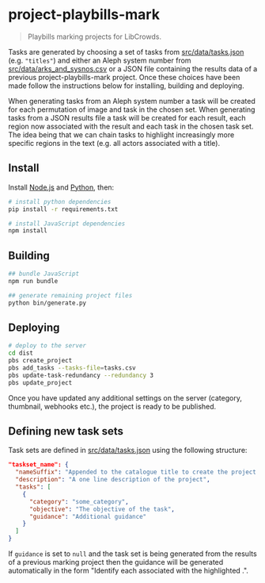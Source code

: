 # project-playbills-mark

> Playbills marking projects for LibCrowds.

Tasks are generated by choosing a set of tasks from 
[src/data/tasks.json](src/data/tasks.json) (e.g. `"titles"`) and either an 
Aleph system number from 
[src/data/arks_and_sysnos.csv](src/data/arks_and_sysnos.csv) or a JSON file 
containing the results data of a previous project-playbills-mark project. Once
these choices have been made follow the instructions below for installing, 
building and deploying.

When generating tasks from an Aleph system number a task will be created
for each permutation of image and task in the chosen set. When generating
tasks from a JSON results file a task will be created for each result, each 
region now associated with the result and each task in the chosen task set. 
The idea being that we can chain tasks to highlight increasingly more specific 
regions in the text (e.g. all actors associated with a title). 

## Install

Install [Node.js](https://nodejs.org/en/) and 
[Python](https://www.python.org/downloads/), then:

``` bash
# install python dependencies
pip install -r requirements.txt

# install JavaScript dependencies
npm install
```

## Building

``` bash
## bundle JavaScript
npm run bundle

## generate remaining project files
python bin/generate.py
```

## Deploying

``` bash
# deploy to the server
cd dist
pbs create_project
pbs add_tasks --tasks-file=tasks.csv
pbs update-task-redundancy --redundancy 3
pbs update_project
```

Once you have updated any additional settings on the server (category, 
thumbnail, webhooks etc.), the project is ready to be published.

## Defining new task sets

Task sets are defined in [src/data/tasks.json](src/data/tasks.json) using the 
following structure:

``` json
"taskset_name": {
  "nameSuffix": "Appended to the catalogue title to create the project title",
  "description": "A one line description of the project",
  "tasks": [
    {
      "category": "some_category",
      "objective": "The objective of the task",
      "guidance": "Additional guidance"
    }
  ]
}
```

If `guidance` is set to `null` and the task set is being generated from the 
results of a previous marking project then the guidance will be generated 
automatically in the form "Identify each <category> associated with the 
highlighted <parent task category>.".
